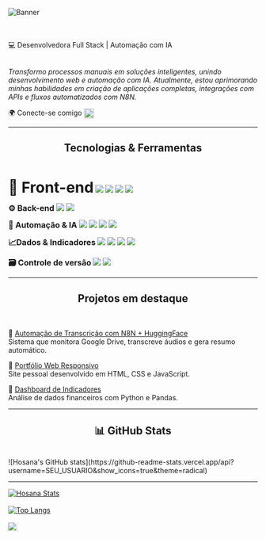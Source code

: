 ![Banner](https://github.com/user-attachments/assets/bf222a63-74ba-40a9-b197-b4cf296804bc)
  
<br>
<br>
💻 Desenvolvedora Full Stack | Automação com IA  


<br>
<br>

*Transformo processos manuais em soluções inteligentes, unindo desenvolvimento web e automação com IA.
Atualmente, estou aprimorando minhas habilidades em criação de aplicações completas, integrações com APIs e fluxos automatizados com N8N.*


 🌍 Conecte-se comigo&nbsp;<a href="https://www.linkedin.com/in/hosanareisalves" target="_blank" style="text-decoration: none;"><img src="https://cdn-icons-png.flaticon.com/512/174/174857.png" alt="LinkedIn" width="20" style="vertical-align: middle;" /></a>


 
---
<div align="center">

## Tecnologias & Ferramentas 
<br>

</div>

<span style="font-size: 30px; font-weight: bold;">🎨 Front-end</span> 
<img src="https://img.shields.io/badge/html5-%23E34F26.svg?style=for-the-badge&logo=html5&logoColor=white"/> 
<img src="https://img.shields.io/badge/css3-%231572B6.svg?style=for-the-badge&logo=css3&logoColor=white"/> 
<img src="https://img.shields.io/badge/javascript-%23F7DF1E.svg?style=for-the-badge&logo=javascript&logoColor=black"/> 
<img src="https://img.shields.io/badge/react-%2361DAFB.svg?style=for-the-badge&logo=react&logoColor=black"/> 


<span style="font-size: 16px; font-weight: bold;">⚙️ Back-end</span>
<img src="https://img.shields.io/badge/node.js-%23339933.svg?style=for-the-badge&logo=node.js&logoColor=white"/>
<img src="https://img.shields.io/badge/MongoDB-%2347A248.svg?style=for-the-badge&logo=mongodb&logoColor=white"/>



<span style="font-size: 16px; font-weight: bold;">🤖 Automação & IA</span>
<img src="https://img.shields.io/badge/N8N-%20F25057.svg?style=for-the-badge&logo=n8n&logoColor=white"/> <img src="https://img.shields.io/badge/API-%23007ACC.svg?style=for-the-badge&logo=cloudflare&logoColor=white"/> <img src="https://img.shields.io/badge/Webhooks-%23F6851B.svg?style=for-the-badge&logo=webhooks&logoColor=white"/> <img src="https://img.shields.io/badge/Hugging%20Face-%23FFCC00.svg?style=for-the-badge&logo=huggingface&logoColor=black"/>
  
<span style="font-size: 16px; font-weight: bold;">📈Dados & Indicadores</span>
<img src="https://img.shields.io/badge/Dashboards-%230081CB.svg?style=for-the-badge&logo=datastudio&logoColor=white"/>
<img src="https://img.shields.io/badge/Power%20BI-%23F2C811.svg?style=for-the-badge&logo=powerbi&logoColor=black"/>
<img src="https://img.shields.io/badge/DAX-%230072C6.svg?style=for-the-badge&logo=azuredevops&logoColor=white"/>
<img src="https://img.shields.io/badge/Google%20Sheets-%2300C853.svg?style=for-the-badge&logo=googlesheets&logoColor=white"/>


<span style="font-size: 16px; font-weight: bold;">🗃️ Controle de versão</span>
<img src="https://img.shields.io/badge/Git-%23F05032.svg?style=for-the-badge&logo=git&logoColor=white"/> <img src="https://img.shields.io/badge/GitHub-%23181717.svg?style=for-the-badge&logo=github&logoColor=white"/>

---


<div align="center">

## Projetos em destaque
<br>
</div>

🔹 [Automação de Transcrição com N8N + HuggingFace](link_projeto)  
Sistema que monitora Google Drive, transcreve áudios e gera resumo automático.  

🔹 [Portfólio Web Responsivo](link_projeto)  
Site pessoal desenvolvido em HTML, CSS e JavaScript.  

🔹 [Dashboard de Indicadores](link_projeto)  
Análise de dados financeiros com Python e Pandas.  

---

<div align="center">

## 📊 GitHub Stats
<br>
</div>
![Hosana's GitHub stats](https://github-readme-stats.vercel.app/api?username=SEU_USUARIO&show_icons=true&theme=radical)



-----------------------------------------------------------------------------------------------------------------------------------------------------

[![Hosana Stats](https://github-readme-stats.vercel.app/api?username=hosanareis)](https://github.com/anuraghazra/github-readme-stats)
<br>
<br>
[![Top Langs](https://github-readme-stats.vercel.app/api/top-langs/?username=hosanareis)](https://github.com/anuraghazra/github-readme-stats)
<br>
<br>
![](https://komarev.com/ghpvc/?username=your-github-username)
<br>
